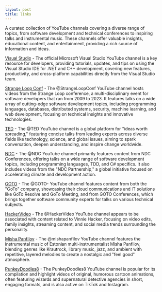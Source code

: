 ```yaml
---
layout: post
title: links
---
```


A curated collection of YouTube channels covering a diverse range of topics, from software development and technical conferences to inspiring talks and instrumental music. These channels offer valuable insights, educational content, and entertainment, providing a rich source of information and ideas.

<a href="https://www.youtube.com/@visualstudio">Visual Studio</a> - The official Microsoft Visual Studio YouTube channel is a key resource for developers, providing tutorials, updates, and tips on using the Visual Studio IDE for .NET and C++ development, covering new features, productivity, and cross-platform capabilities directly from the Visual Studio team.

<a href="https://www.youtube.com/@StrangeLoopConf">Strange Loop Conf</a> - The @StrangeLoopConf YouTube channel hosts videos from the Strange Loop conference, a multi-disciplinary event for software developers that ran from 2009 to 2023. It features talks on a wide array of cutting-edge software development topics, including programming languages, databases, distributed systems, security, machine learning, and web development, focusing on technical insights and innovative technologies.

<a href="https://www.youtube.com/@TED">TED</a> - The @TED YouTube channel is a global platform for "ideas worth spreading," featuring concise talks from leading experts across diverse fields like technology, science, and global issues, aiming to spark conversation, deepen understanding, and inspire change worldwide.

<a href="https://www.youtube.com/@NDC">NDC</a> - The @NDC YouTube channel primarily features content from NDC Conferences, offering talks on a wide range of software development topics, including programming languages, TDD, and C# specifics. It also includes videos from the "NDC Partnership," a global initiative focused on accelerating climate and development action.

<a href="https://www.youtube.com/@GOTO-">GOTO</a> - The @GOTO- YouTube channel features content from both the "GoTo" company, showcasing their cloud communications and IT solutions like GoTo Resolve and GoTo Meeting, and from GOTO Conferences, which brings together software community experts for talks on various technical subjects.

<a href="https://www.youtube.com/@HackerVideo">HackerVideo</a> - The @HackerVideo YouTube channel appears to be associated with content related to Vinnie Hacker, focusing on video edits, family insights, streaming content, and social media trends surrounding the personality.

<a href="https://www.youtube.com/@mishapanfilov">Misha Panfilov</a> - The @mishapanfilov YouTube channel features the instrumental music of Estonian multi-instrumentalist Misha Panfilov, blending genres like Krautrock, library music, jazz, and ambient with repetitive, layered melodies to create a nostalgic and "feel good" atmosphere.

<a href="https://www.youtube.com/@PunkeyDoodles8">PunkeyDoodles8</a> - The PunkeyDoodles8 YouTube channel is popular for its compilation and highlight videos of original, humorous cartoon animations, often featuring wizards and supernatural detective agencies in short, engaging formats, and is also active on TikTok and Instagram.